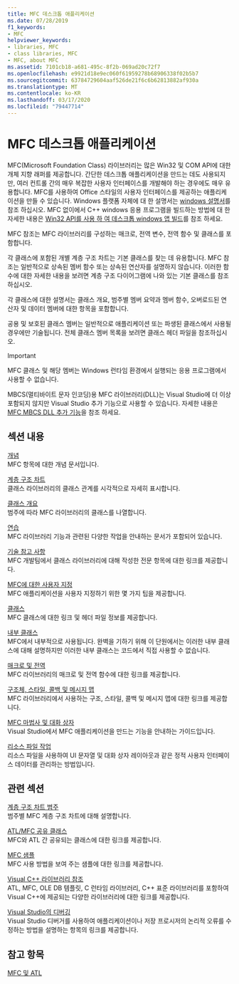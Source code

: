 ```yaml
---
title: MFC 데스크톱 애플리케이션
ms.date: 07/28/2019
f1_keywords:
- MFC
helpviewer_keywords:
- libraries, MFC
- class libraries, MFC
- MFC, about MFC
ms.assetid: 7101cb18-a681-495c-8f2b-069ad20c72f7
ms.openlocfilehash: e9921d18e9ec060f61959278b68906338f02b5b7
ms.sourcegitcommit: 63784729604aaf526de21f6c6b62813882af930a
ms.translationtype: MT
ms.contentlocale: ko-KR
ms.lasthandoff: 03/17/2020
ms.locfileid: "79447714"
---
```

# <a name="mfc-desktop-applications"></a>MFC 데스크톱 애플리케이션

MFC(Microsoft Foundation Class) 라이브러리는 많은 Win32 및 COM API에 대한 개체 지향 래퍼를 제공합니다. 간단한 데스크톱 애플리케이션을 만드는 데도 사용되지만, 여러 컨트롤 간의 매우 복잡한 사용자 인터페이스를 개발해야 하는 경우에도 매우 유용합니다. MFC를 사용하여 Office 스타일의 사용자 인터페이스를 제공하는 애플리케이션을 만들 수 있습니다. Windows 플랫폼 자체에 대 한 설명서는 [windows 설명서](/windows/index)를 참조 하십시오. MFC 없이에서 C++ windows 응용 프로그램을 빌드하는 방법에 대 한 자세한 내용은 [Win32 API를 사용 하 여 데스크톱 windows 앱 빌드](/windows/win32/index)를 참조 하세요.

MFC 참조는 MFC 라이브러리를 구성하는 매크로, 전역 변수, 전역 함수 및 클래스를 포함합니다.

각 클래스에 포함된 개별 계층 구조 차트는 기본 클래스를 찾는 데 유용합니다. MFC 참조는 일반적으로 상속된 멤버 함수 또는 상속된 연산자를 설명하지 않습니다. 이러한 함수에 대한 자세한 내용을 보려면 계층 구조 다이어그램에 나와 있는 기본 클래스를 참조하십시오.

각 클래스에 대한 설명서는 클래스 개요, 범주별 멤버 요약과 멤버 함수, 오버로드된 연산자 및 데이터 멤버에 대한 항목을 포함합니다.

공용 및 보호된 클래스 멤버는 일반적으로 애플리케이션 또는 파생된 클래스에서 사용될 경우에만 기술됩니다. 전체 클래스 멤버 목록을 보려면 클래스 헤더 파일을 참조하십시오.

> [!IMPORTANT]
>  MFC 클래스 및 해당 멤버는 Windows 런타임 환경에서 실행되는 응용 프로그램에서 사용할 수 없습니다.
>
>  MBCS(멀티바이트 문자 인코딩)용 MFC 라이브러리(DLL)는 Visual Studio에 더 이상 포함되지 않지만 Visual Studio 추가 기능으로 사용할 수 있습니다. 자세한 내용은 [MFC MBCS DLL 추가 기능](mfc-mbcs-dll-add-on.md)을 참조 하세요.

## <a name="in-this-section"></a>섹션 내용

[개념](mfc-concepts.md)<br/>
MFC 항목에 대한 개념 문서입니다.

[계층 구조 차트](hierarchy-chart.md)<br/>
클래스 라이브러리의 클래스 관계를 시각적으로 자세히 표시합니다.

[클래스 개요](class-library-overview.md)<br/>
범주에 따라 MFC 라이브러리의 클래스를 나열합니다.

[연습](walkthroughs-mfc.md)<br/>
MFC 라이브러리 기능과 관련된 다양한 작업을 안내하는 문서가 포함되어 있습니다.

[기술 참고 사항](mfc-technical-notes.md)<br/>
MFC 개발팀에서 클래스 라이브러리에 대해 작성한 전문 항목에 대한 링크를 제공합니다.

[MFC에 대한 사용자 지정](customization-for-mfc.md)<br/>
MFC 애플리케이션을 사용자 지정하기 위한 몇 가지 팁을 제공합니다.

[클래스](reference/mfc-classes.md)<br/>
MFC 클래스에 대한 링크 및 헤더 파일 정보를 제공합니다.

[내부 클래스](reference/internal-classes.md)<br/>
MFC에서 내부적으로 사용됩니다. 완벽을 기하기 위해 이 단원에서는 이러한 내부 클래스에 대해 설명하지만 이러한 내부 클래스는 코드에서 직접 사용할 수 없습니다.

[매크로 및 전역](reference/mfc-macros-and-globals.md)<br/>
MFC 라이브러리의 매크로 및 전역 함수에 대한 링크를 제공합니다.

[구조체, 스타일, 콜백 및 메시지 맵](reference/structures-styles-callbacks-and-message-maps.md)<br/>
MFC 라이브러리에서 사용하는 구조, 스타일, 콜백 및 메시지 맵에 대한 링크를 제공합니다.

[MFC 마법사 및 대화 상자](reference/mfc-wizards-and-dialog-boxes.md)<br/>
Visual Studio에서 MFC 애플리케이션을 만드는 기능을 안내하는 가이드입니다.

[리소스 파일 작업](../windows/working-with-resource-files.md)<br/>
리소스 파일을 사용하여 UI 문자열 및 대화 상자 레이아웃과 같은 정적 사용자 인터페이스 데이터를 관리하는 방법입니다.

## <a name="related-sections"></a>관련 섹션

[계층 구조 차트 범주](hierarchy-chart-categories.md)<br/>
범주별 MFC 계층 구조 차트에 대해 설명합니다.

[ATL/MFC 공유 클래스](../atl-mfc-shared/atl-mfc-shared-classes.md)<br/>
MFC와 ATL 간 공유되는 클래스에 대한 링크를 제공합니다.

[MFC 샘플](../overview/visual-cpp-samples.md)<br/>
MFC 사용 방법을 보여 주는 샘플에 대한 링크를 제공합니다.

[Visual C++ 라이브러리 참조](../standard-library/cpp-standard-library-reference.md)<br/>
ATL, MFC, OLE DB 템플릿, C 런타임 라이브러리, C++ 표준 라이브러리를 포함하여 Visual C++에 제공되는 다양한 라이브러리에 대한 링크를 제공합니다.

[Visual Studio의 디버깅](/visualstudio/debugger/debugging-in-visual-studio)<br/>
Visual Studio 디버거를 사용하여 애플리케이션이나 저장 프로시저의 논리적 오류를 수정하는 방법을 설명하는 항목의 링크를 제공합니다.

## <a name="see-also"></a>참고 항목

[MFC 및 ATL](mfc-and-atl.md)
